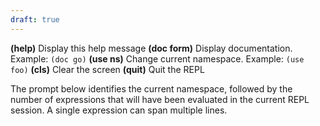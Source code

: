 ```yaml
---
draft: true
---
```

**(help)**       Display this help message
**(doc form)**   Display documentation. Example: `(doc go)`
**(use ns)**     Change current namespace. Example: `(use foo)`
**(cls)**        Clear the screen
**(quit)**       Quit the REPL

The prompt below identifies the current namespace, followed by the number of expressions that will have been evaluated in the current REPL session. A single expression can span multiple lines.
